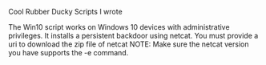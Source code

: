Cool Rubber Ducky Scripts I wrote

The Win10 script works on Windows 10 devices with administrative privileges. It installs a persistent backdoor using netcat. You must provide a uri to download the zip file of netcat
NOTE: Make sure the netcat version you have supports the -e command.